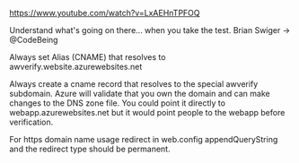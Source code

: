 https://www.youtube.com/watch?v=LxAEHnTPFOQ

Understand what's going on there... when you take the test. 
Brian Swiger -> @CodeBeing 

Always set Alias (CNAME) that resolves to awverify.website.azurewebsites.net 

Always create a cname record that resolves to the special awverify subdomain. Azure will validate that you own the domain and can make changes to the DNS zone file. 
You could point it directly to webapp.azurewebsites.net but it would point people to the webapp before verification. 

For https domain name usage redirect in web.config appendQueryString and the redirect type should be permanent. 



